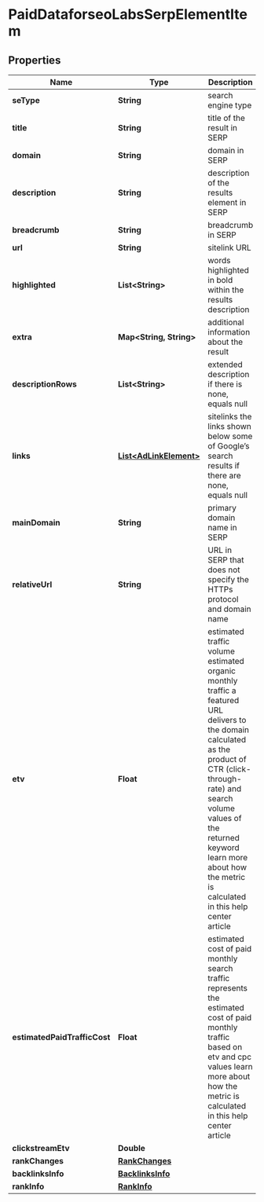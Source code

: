 

# PaidDataforseoLabsSerpElementItem


## Properties

| Name | Type | Description | Notes |
|------------ | ------------- | ------------- | -------------|
|**seType** | **String** | search engine type |  [optional] |
|**title** | **String** | title of the result in SERP |  [optional] |
|**domain** | **String** | domain in SERP |  [optional] |
|**description** | **String** | description of the results element in SERP |  [optional] |
|**breadcrumb** | **String** | breadcrumb in SERP |  [optional] |
|**url** | **String** | sitelink URL |  [optional] |
|**highlighted** | **List&lt;String&gt;** | words highlighted in bold within the results description |  [optional] |
|**extra** | **Map&lt;String, String&gt;** | additional information about the result |  [optional] |
|**descriptionRows** | **List&lt;String&gt;** | extended description if there is none, equals null |  [optional] |
|**links** | [**List&lt;AdLinkElement&gt;**](AdLinkElement.md) | sitelinks the links shown below some of Google’s search results if there are none, equals null |  [optional] |
|**mainDomain** | **String** | primary domain name in SERP |  [optional] |
|**relativeUrl** | **String** | URL in SERP that does not specify the HTTPs protocol and domain name |  [optional] |
|**etv** | **Float** | estimated traffic volume estimated organic monthly traffic a featured URL delivers to the domain calculated as the product of CTR (click-through-rate) and search volume values of the returned keyword learn more about how the metric is calculated in this help center article |  [optional] |
|**estimatedPaidTrafficCost** | **Float** | estimated cost of paid monthly search traffic represents the estimated cost of paid monthly traffic based on etv and cpc values learn more about how the metric is calculated in this help center article |  [optional] |
|**clickstreamEtv** | **Double** |  |  [optional] |
|**rankChanges** | [**RankChanges**](RankChanges.md) |  |  [optional] |
|**backlinksInfo** | [**BacklinksInfo**](BacklinksInfo.md) |  |  [optional] |
|**rankInfo** | [**RankInfo**](RankInfo.md) |  |  [optional] |



